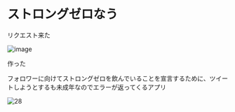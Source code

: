 # ストロングゼロなう

リクエスト来た

![image](https://user-images.githubusercontent.com/28350464/53237808-fdc7a200-36da-11e9-9acb-c0d510ac175d.png)





作った

フォロワーに向けてストロングゼロを飲んでいることを宣言するために、ツイートしようとするも未成年なのでエラーが返ってくるアプリ

![28](https://user-images.githubusercontent.com/28350464/53237773-e5f01e00-36da-11e9-96d4-b5f596045ee6.gif)


